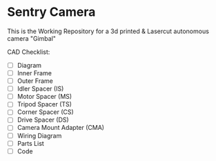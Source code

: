 # Sentry Camera
This is the Working Repository for a 3d printed & Lasercut autonomous camera "Gimbal"

CAD Checklist:
 - [ ] Diagram
 - [ ] Inner Frame
 - [ ] Outer Frame
 - [ ] Idler Spacer (IS)
 - [ ] Motor Spacer (MS)
 - [ ] Tripod Spacer (TS)
 - [ ] Corner Spacer (CS)
 - [ ] Drive Spacer (DS)
 - [ ] Camera Mount Adapter (CMA)
 - [ ] Wiring Diagram
 - [ ] Parts List
 - [ ] Code